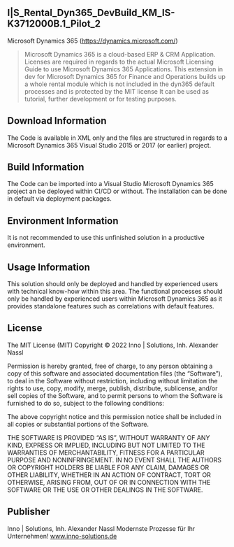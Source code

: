 ## I|S_Rental_Dyn365_DevBuild_KM_IS-K3712000B.1_Pilot_2
Microsoft Dynamics 365 (https://dynamics.microsoft.com/)
> Microsoft Dynamics 365 is a cloud-based ERP & CRM Application. 
> Licenses are required in regards to the actual Microsoft Licensing Guide to use Microsoft Dynamics 365 Applications.
> This extension in dev for Microsoft Dynamics 365 for Finance and Operations builds up a whole rental module which is not included in the dyn365 default processes and is protected by the MIT license
> It can be used as tutorial, further development or for testing purposes.

## Download Information
The Code is available in XML only and the files are structured in regards to a Microsoft Dynamics 365 Visual Studio 2015 or 2017 (or earlier) project. 

## Build Information
The Code can be imported into a Visual Studio Microsoft Dynamics 365 project an be deployed within CI/CD or without. The installation can be done in default via deployment packages.

## Environment Information
It is not recommended to use this unfinished solution in a productive environment.

## Usage Information
This solution should only be deployed and handled by experienced users with technical know-how within this area. The functional processes should only be handled by experienced users within Microsoft Dynamics 365 as it provides standalone features such as correlations with default features.

## License
The MIT License (MIT)
Copyright © 2022 Inno | Solutions, Inh. Alexander Nassl

Permission is hereby granted, free of charge, to any person obtaining a copy of this software and associated documentation files (the “Software”), to deal in the Software without restriction, including without limitation the rights to use, copy, modify, merge, publish, distribute, sublicense, and/or sell copies of the Software, and to permit persons to whom the Software is furnished to do so, subject to the following conditions:

The above copyright notice and this permission notice shall be included in all copies or substantial portions of the Software.

THE SOFTWARE IS PROVIDED “AS IS”, WITHOUT WARRANTY OF ANY KIND, EXPRESS OR IMPLIED, INCLUDING BUT NOT LIMITED TO THE WARRANTIES OF MERCHANTABILITY, FITNESS FOR A PARTICULAR PURPOSE AND NONINFRINGEMENT. IN NO EVENT SHALL THE AUTHORS OR COPYRIGHT HOLDERS BE LIABLE FOR ANY CLAIM, DAMAGES OR OTHER LIABILITY, WHETHER IN AN ACTION OF CONTRACT, TORT OR OTHERWISE, ARISING FROM, OUT OF OR IN CONNECTION WITH THE SOFTWARE OR THE USE OR OTHER DEALINGS IN THE SOFTWARE.

## Publisher
Inno | Solutions, Inh. Alexander Nassl
Modernste Prozesse für Ihr Unternehmen!
www.inno-solutions.de
